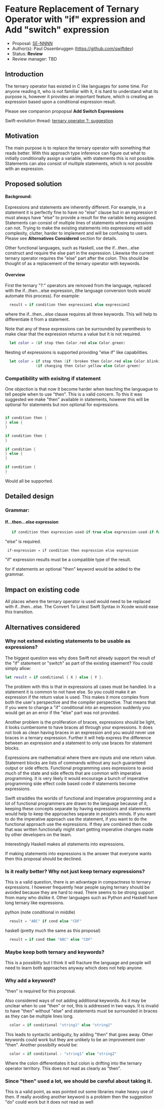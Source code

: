 # Feature Replacement of Ternary Operator with "if" expression and Add "switch" expression 

* Proposal: [SE-NNNN](https://github.com/apple/swift-evolution/blob/master/proposals/NNNN-name.md)
* Author(s): Paul Ossenbruggen (https://github.com/swiftdev)
* Status: **Review**
* Review manager: TBD

## Introduction

The ternary operator has existed in C like languages for some time. For anyone reading it, who is not familiar with it, it is hard to understand what its purpose is, however it provides an important feature, which is creating an expression based upon a conditional expression result. 

Please see companion propopsal **Add Switch Expressions**

Swift-evolution thread: [ternary operator ?: suggestion ](https://lists.swift.org/pipermail/swift-evolution/Week-of-Mon-20151207/000810.html)

## Motivation

The main purpose is to replace the ternary operator with something that reads better. With this approach type inference can figure out what to initially conditionally assign a variable, with statements this is not possible. Statements can also consist of multiple statements, which is not possible with an expression. 

## Proposed solution

#### Background:

Expressions and statements are inherently different. For example, in a statement it is perfectly fine to have no "else" clause but in an expression it must always have "else" to provide a result for the variable being assigned. Statements can consist of multiple lines of statements where expressions can not. Trying to make the existing statements into expressions will add complexity, clutter, harder to implement and will be confusing to users. Please see **Alternatives Considered** section for details. 

Other functional languages, such as Haskell, use the if...then...else construct and require the else part in the expression. Likewise the current ternary operator requires the "else" part after the colon. This should be thought of as a replacement of the ternary operator with keywords. 

#### Overview 

First the ternary "?:" operators are removed from the language, replaced with the if...then...else expression, (the language conversion tools would automate this process). For example:

``` swift
  result = if condition then expression1 else expression2 
```  

where the if...then...else clause requires all three keywords. This will help to differentiate it from a statement. 

Note that any of these expressions can be surrounded by parenthesis to make clear that the expression returns a value but it is not required. 

``` swift
  let color = (if stop then Color.red else Color.green)  
```

Nesting of expressions is supported providing "else if" like capabilities. 

``` swift
  let color = if stop then (if !broken then Color.red else Color.blinkinRed) else 
              (if changing then Color.yellow else Color.green)  
```

### Compatibility with exisitng if statement

One objection is that now it become harder when teaching the languague to tell people when to use "then". This is a valid concern. To this it was suggested we make "then" available in statements, however this will be optional for statements but non optional for expressions. 

``` swift 

if condition then {
} else {
}

if condition then {
} 

if condition {
} else {
}

if condition {
}

```

Would all be supported. 

## Detailed design

### Grammar:

#### If...then...else expression

``` swift
   if condition then expression-used-if-true else expression-used-if-false 
```  

"else" is required.
```
 if-expression → if condition then expression else expression 
```

"if" expression results must be a compatible type of the result. 

for if statements an optional "then" keyword would be added to the grammar. 

## Impact on existing code

All places where the ternary operator is used would need to be replaced with if...then...else. The Convert To Latest Swift Syntax in Xcode would ease this transition. 

## Alternatives considered

### Why not extend existing statements to be usable as expressions?

The biggest question was why does Swift not already support the result of the "if" statement or "switch" as part of the existing staement? You could simply allow:

``` swift
let result = if conditional { X } else { Y }. 
```

The problem with this is that in expressions all cases must be handled. In a statement it is common to not have else. So you could make it an expression if the return value is used. This makes it more complex from both the user's perspective and the compiler perspective. That means that if you were to change a "if" conditional into an expression suddenly you would get an an error if the "else" part was not provided. 

Another problem is the proliferation of braces, expressions should be light, it looks cumbersome to have braces all through your expressions. It does not look as clean having braces in an expression and you would never use braces in a ternary expression. Further it will help express the difference between an expression and a statement to only use braces for statement blocks. 

Expressions are mathematical where there are inputs and one return value. Statement blocks are lists of commands without any such guaranteed output or side effects. Functional programming uses expressions to avoid much of the state and side effects that are common with imperative programming. It is very likely it would encourage a bunch of imperative programming side effect code based code if statements become expressions.

Swift straddles the worlds of functional and imperative programming and a lot of functional programmers are drawn to the language because of it, keeping these concepts separate by having expressions and statements would help to keep the approaches separate in people’s minds. If you want to do the imperative approach use the statement, if you want to do the functional approach use the expressions. If they are combined then code that was written functionally might start getting imperative changes made by other developers on the team. 

Interestingly Haskell makes all statements into expressions. 

If making statements into expressions is the answer that everyone wants then this proposal should be declined. 


### Is it really better? Why not just keep ternary expressions?

This is a valid question, there is an advantage in compactness to ternary expressions. I however frequently hear people saying ternary should be avoided because they are hard to read. There seems to be strong support from many who dislike it. Other languages such as Python and Haskell have long ternary like expressions.

python (note conditional in middle)

``` python
  result = "ABC" if cond else "CDF" 
```

haskell (pretty much the same as this proposal)

``` haskell
  result = if cond then "ABC" else "CDF"
```

### Maybe keep both ternary and keywords?

This is a possiblity but I think it will fracture the language and people will need to learn both approaches anyway which does not help anyone. 

### Why add a keyword? 

"then" is required for this proposal. 

Also considered ways of not adding additional keywords. As it may be unclear when to use "then" or not, this is addressed in two ways. It is invalid to have "then" without "else" and  statements must be surrounded in braces as they can be multiple lines long. 

``` swift
  color = if conditional "string1" else "string2"  
```

This leads to syntactic ambiguity, by adding "then" that goes away. Other keywords could work but they are unlikely to be an improvement over "then". Another possibilty would be: 

``` swift
  color = if conditional : "string1" else "string2"  
```

Where the colon differentiates it but colon is drifting into the ternary operator territory. This does not read as clearly as "then". 

### Since "then" used a lot, we should be careful about taking it. 

This is a valid point, as was pointed out some libraries make heavy use of then. If really avoiding another keyword is a problem then the suggestion "do" could work but it does not read as well




